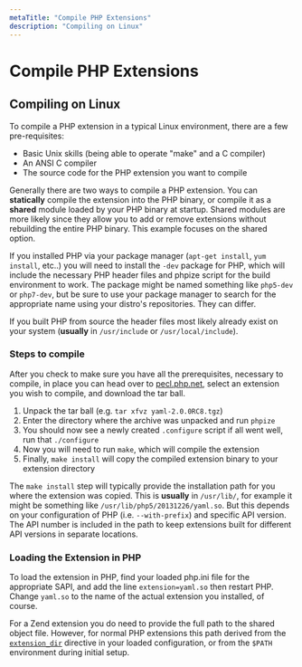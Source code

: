 ```yaml
---
metaTitle: "Compile PHP Extensions"
description: "Compiling on Linux"
---
```


# Compile PHP Extensions



## Compiling on Linux


To compile a PHP extension in a typical Linux environment, there are a few pre-requisites:

- Basic Unix skills (being able to operate "make" and a C compiler)
- An ANSI C compiler
- The source code for the PHP extension you want to compile

Generally there are two ways to compile a PHP extension. You can **statically** compile the extension into the PHP binary, or compile it as a **shared** module loaded by your PHP binary at startup. Shared modules are more likely since they allow you to add or remove extensions without rebuilding the entire PHP binary. This example focuses on the shared option.

If you installed PHP via your package manager (`apt-get install`, `yum install`, etc..) you will need to install the `-dev` package for PHP, which will include the necessary PHP header files and phpize script for the build environment to work. The package might be named something like `php5-dev` or `php7-dev`, but be sure to use your package manager to search for the appropriate name using your distro's repositories. They can differ.

If you built PHP from source the header files most likely already exist on your system (**usually** in `/usr/include` or `/usr/local/include`).

### Steps to compile

After you check to make sure you have all the prerequisites, necessary to compile, in place you can head over to [pecl.php.net](http://pecl.php.net), select an extension you wish to compile, and download the tar ball.

1. Unpack the tar ball (e.g. `tar xfvz yaml-2.0.0RC8.tgz`)
1. Enter the directory where the archive was unpacked and run `phpize`
1. You should now see a newly created `.configure` script if all went well, run that `./configure`
1. Now you will need to run `make`, which will compile the extension
1. Finally, `make install` will copy the compiled extension binary to your extension directory

The `make install` step will typically provide the installation path for you where the extension was copied. This is **usually** in `/usr/lib/`, for example it might be something like `/usr/lib/php5/20131226/yaml.so`. But this depends on your configuration of PHP (i.e. `--with-prefix`) and specific API version. The API number is included in the path to keep extensions built for different API versions in separate locations.

### Loading the Extension in PHP

To load the extension in PHP, find your loaded php.ini file for the appropriate SAPI, and add the line `extension=yaml.so` then restart PHP. Change `yaml.so` to the name of the actual extension you installed, of course.

For a Zend extension you do need to provide the full path to the shared object file. However, for normal PHP extensions this path derived from the [`extension_dir`](http://php.net/ini.core#ini.extension-dir) directive in your loaded configuration, or from the `$PATH` environment during initial setup.


